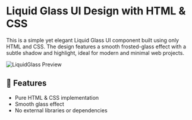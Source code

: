 # Liquid Glass UI Design with HTML & CSS

This is a simple yet elegant Liquid Glass UI component built using only HTML and CSS. The design features a smooth frosted-glass effect with a subtle shadow and highlight, ideal for modern and minimal web projects.

![LiquidGlass Preview](./preview.png)

## 🌟 Features

- Pure HTML & CSS implementation
- Smooth glass effect
- No external libraries or dependencies

